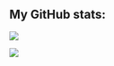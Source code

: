 ## My GitHub stats:

![](https://github-readme-stats-sigma-five.vercel.app/api?username=sxyugao&show_icons=true&count_private=true)

![](https://github-readme-stats-sigma-five.vercel.app/api/top-langs/?username=sxyugao&hide=html&layout=compact)
